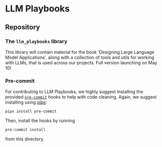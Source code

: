 # LLM Playbooks


## Repository

### The `llm_playbooks` library

This library will contain material for the book 'Designing Large Language Model Applications', along with a collection of tools and utils for working with LLMs, that is used across our projects. Full version launching on May 10!






### Pre-commit

For contributing to LLM Playbooks, we highly suggest installing the provided [`pre-commit`](https://pre-commit.com/) hooks to help with code cleaning. Again, we suggest installing using [pipx](https://pipx.pypa.io/stable/installation/):

```shell
pipx install pre-commit
```

Then, install the hooks by running

```shell
pre-commit install
```

from this directory.
